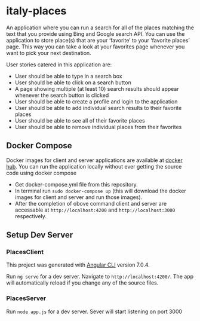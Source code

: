 # italy-places

An application where you can run a search for all of the places matching the text that you provide using Bing and Google search API. You can use
the application to store place(s) that are your ‘favorite’ to your ‘favorite places’ page. This way you can take a look at your
favorites page whenever you want to pick your next destination.

User stories catered in this application are:
- User should be able to type in a search box
- User should be able to click on a search button
- A page showing multiple (at least 10) search results should appear whenever the search button is clicked
- User should be able to create a profile and login to the application
- User should be able to add individual search results to their favorite places
- User should be able to see all of their favorite places
- User should be able to remove individual places from their favorites

## Docker Compose
Docker images for client and server applications are available at [docker hub](https://hub.docker.com/r/asimhanif23250). You can run the application locally without ever getting the source code using docker compose

- Get docker-compose.yml file from this repository. 
- In terminal run `sudo docker-compose up` (this will download the docker images for client and server and run those images).
- After the completion of obove command client and server are accessable at `http://localhost:4200` and `http://localhost:3000` respectively.

## Setup Dev Server
### PlacesClient

This project was generated with [Angular CLI](https://github.com/angular/angular-cli) version 7.0.4.

Run `ng serve` for a dev server. Navigate to `http://localhost:4200/`. The app will automatically reload if you change any of the source files.

### PlacesServer

Run `node app.js` for a dev server. Sever will start listening on port 3000